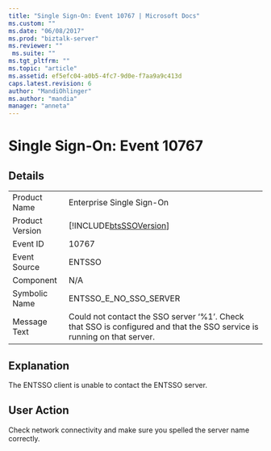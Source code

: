 ```yaml
---
title: "Single Sign-On: Event 10767 | Microsoft Docs"
ms.custom: ""
ms.date: "06/08/2017"
ms.prod: "biztalk-server"
ms.reviewer: ""
 ms.suite: ""
ms.tgt_pltfrm: ""
ms.topic: "article"
ms.assetid: ef5efc04-a0b5-4fc7-9d0e-f7aa9a9c413d
caps.latest.revision: 6
author: "MandiOhlinger"
ms.author: "mandia"
manager: "anneta"
---
```

# Single Sign-On: Event 10767
## Details  
  
|||  
|-|-|  
|Product Name|Enterprise Single Sign-On|  
|Product Version|[!INCLUDE[btsSSOVersion](../includes/btsssoversion-md.md)]|  
|Event ID|10767|  
|Event Source|ENTSSO|  
|Component|N/A|  
|Symbolic Name|ENTSSO_E_NO_SSO_SERVER|  
|Message Text|Could not contact the SSO server ‘%1’. Check that SSO is configured and that the SSO service is running on that server.|  
  
## Explanation  
 The ENTSSO client is unable to contact the ENTSSO server.  
  
## User Action  
 Check network connectivity and make sure you spelled the server name correctly.